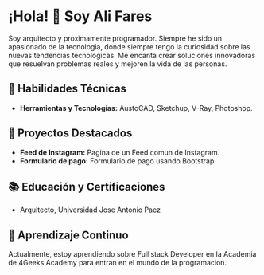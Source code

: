 # ¡Hola! 👋 Soy Ali Fares

Soy arquitecto y proximamente programador. Siempre he sido un apasionado de la tecnologia, donde siempre tengo la curiosidad sobre las nuevas tendencias tecnologicas. Me encanta crear soluciones innovadoras que resuelvan problemas reales y mejoren la vida de las personas.

## 🔧 Habilidades Técnicas

- **Herramientas y Tecnologías:** AustoCAD, Sketchup, V-Ray, Photoshop.

## 🚀 Proyectos Destacados

- **Feed de Instagram:** Pagina de un Feed comun de Instagram.
- **Formulario de pago:** Formulario de pago usando Bootstrap.

## 📚 Educación y Certificaciones

- Arquitecto, Universidad Jose Antonio Paez

## 🌱 Aprendizaje Continuo

Actualmente, estoy aprendiendo sobre Full stack Developer en la Academia de 4Geeks Academy para entran en el mundo de la programacion.
